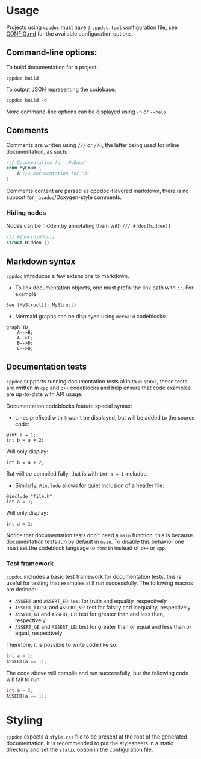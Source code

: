# Usage
Projects using `cppdoc` must have a `cppdoc.toml` configuration file, see [CONFIG.md](CONFIG.md) for the available configuration options.

## Command-line options:
To build documentation for a project:

```
cppdoc build
```

To output JSON representing the codebase:

```
cppdoc build -d
```

More command-line options can be displayed using `-h` or `--help`.


## Comments
Comments are written using `///` or `//<`, the latter being used for inline documentation, as such:

```cpp
/// Documentation for 'MyEnum'
enum MyEnum {
	A //< Documentation for 'A' 
}
```

Comments content are parsed as cppdoc-flavored markdown, there is no support for `javadoc`/Doxygen-style comments.

### Hiding nodes

Nodes can be hidden by annotating them with `/// #[doc(hidden)]`

```cpp
/// #[doc(hidden)]
struct Hidden {}
```

## Markdown syntax
`cppdoc` introduces a few extensions to markdown.

- To link documentation objects, one must prefix the link path with `::`. For example:

```
See [MyStruct](::MyStruct)
```

- Mermaid graphs can be displayed using `mermaid` codeblocks:

```mermaid
graph TD;
    A-->B;
    A-->C;
    B-->D;
    C-->D;
```

## Documentation tests
`cppdoc` supports running documentation tests akin to `rustdoc`, these tests are written in `cpp` and `c++` codeblocks and help ensure that code examples are up-to-date with API usage.

Documentation codeblocks feature special syntax:
- Lines prefixed with `@` won't be displayed, but will be added to the source code:

```
@int a = 1;
int b = a + 2;
```

Will only display:

```
int b = a + 2;
```

But will be compiled fully, that is with `int a = 1` included.


- Similarly, `@include` allows for quiet inclusion of a header file:

```
@include "file.h"
int a = 1;
```

Will only display:

```
int a = 1;
```

Notice that documentation tests don't need a `main` function, this is because documentation tests run by default in `main`. To disable this behavior one must set the codeblock language to `nomain` instead of `c++` or `cpp`.


### Test framework
`cppdoc` includes a basic test framework for documentation tests, this is useful for testing that examples still run successfully.
The following macros are defined:

- `ASSERT` and `ASSERT_EQ`: test for truth and equality, respectively
- `ASSERT_FALSE` and `ASSERT_NE`: test for falsity and inequality, respectively
- `ASSERT_GT` and `ASSERT_LT`: test for greater than and less than, respectively
- `ASSERT_GE` and `ASSERT_LE`: test for greater than or equal and less than or equal, respectively

Therefore, it is possible to write code like so:

```c++
int a = 1;
ASSERT(a == 1);
```

The code above will compile and run successfully, but the following code will fail to run:

```c++
int a = 2;
ASSERT(a == 1);
```


# Styling
`cppdoc` expects a `style.css` file to be present at the root of the generated documentation. It is recommended to put the stylesheets in a static directory and set the `static` option in the configuration file.
